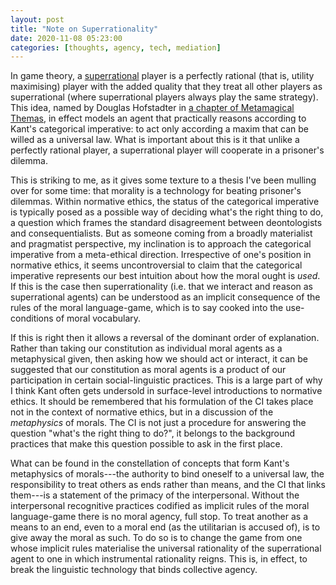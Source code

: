 ```yaml
---
layout: post
title: "Note on Superrationality"
date: 2020-11-08 05:23:00
categories: [thoughts, agency, tech, mediation]
---
```


In game theory, a [superrational](https://en.wikipedia.org/wiki/Superrationality) player is a perfectly rational (that is, utility maximising) player with the added quality that they treat all other players as superrational (where superrational players always play the same strategy). This idea, named by Douglas Hofstadter in [a chapter of Metamagical Themas](https://www.gwern.net/docs/xrisks/1985-hofstadter#dilemmas-for-superrational-thinkers-leading-up-to-a-luring-lottery), in effect models an agent that practically reasons according to Kant's categorical imperative: to act only according a maxim that can be willed as a universal law. What is important about this is it that unlike a perfectly rational player, a superrational player will cooperate in a prisoner's dilemma.

This is striking to me, as it gives some texture to a thesis I've been mulling over for some time: that morality is a technology for beating prisoner's dilemmas. Within normative ethics, the status of the categorical imperative is typically posed as a possible way of deciding what's the right thing to do, a question which frames the standard disagreement between deontologists and consequentialists. But as someone coming from a broadly materialist and pragmatist perspective, my inclination is to approach the categorical imperative from a meta-ethical direction. Irrespective of one's position in normative ethics, it seems uncontroversial to claim that the categorical imperative represents our best intuition about how the moral ought is _used_. If this is the case then superrationality (i.e. that we interact and reason as superrational agents) can be understood as an implicit consequence of the rules of the moral language-game, which is to say cooked into the use-conditions of moral vocabulary.

If this is right then it allows a reversal of the dominant order of explanation. Rather than taking our constitution as individual moral agents as a metaphysical given, then asking how we should act or interact, it can be suggested that our constitution as moral agents is a product of our participation in certain social-linguistic practices. This is a large part of why I think Kant often gets undersold in surface-level introductions to normative ethics. It should be remembered that his formulation of the CI takes place not in the context of normative ethics, but in a discussion of the _metaphysics_ of morals. The CI is not just a procedure for answering the question "what's the right thing to do?", it belongs to the background practices that make this question possible to ask in the first place.

What can be found in the constellation of concepts that form Kant's metaphysics of morals---the authority to bind oneself to a universal law, the responsibility to treat others as ends rather than means, and the CI that links them---is a statement of the primacy of the interpersonal. Without the interpersonal recognitive practices codified as implicit rules of the moral language-game there is no moral agency, full stop. To treat another as a means to an end, even to a moral end (as the utilitarian is accused of), is to give away the moral as such. To do so is to change the game from one whose implicit rules materialise the universal rationality of the superrational agent to one in which instrumental rationality reigns. This is, in effect, to break the linguistic technology that binds collective agency.
